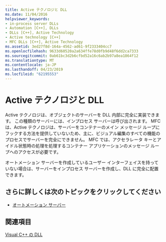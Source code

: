```yaml
---
title: Active テクノロジと DLL
ms.date: 11/04/2016
helpviewer_keywords:
- in-process server DLLs
- Automation [C++], DLLs
- DLLs [C++], Active Technology
- Active technology [C++]
- MFC DLLs [C++], Active Technology
ms.assetid: 3ed27f8d-164a-4562-ad61-9f2333404cc7
ms.openlocfilehash: 9633d60520a2a634ffe78d0fb9d48f6dd2ca7333
ms.sourcegitcommit: 0ab61bc3d2b6cfbd52a16c6ab2b97a8ea1864f12
ms.translationtype: MT
ms.contentlocale: ja-JP
ms.lasthandoff: 04/23/2019
ms.locfileid: "62195553"
---
```

# <a name="active-technology-and-dlls"></a>Active テクノロジと DLL

Active テクノロジは、オブジェクトのサーバーを DLL 内部に完全に実装できます。 この種類のサーバーには、インプロセス サーバーは呼び出されます。 MFC は、Active テクノロジは、サーバーをコンテナーのメイン メッセージ ループにフックする方法を提供していないため、主に、ビジュアル編集のすべての機能のプロセスでサーバーを完全にできません。 MFC では、アクセラレータ キーとアイドル状態時の処理を処理するコンテナー アプリケーションのメッセージ ループへのアクセスが必要です。

オートメーション サーバーを作成しているユーザー インターフェイスを持っていない場合は、サーバーをインプロセス サーバーを作成し、DLL に完全に配置できます。

## <a name="what-do-you-want-to-know-more-about"></a>さらに詳しくは次のトピックをクリックしてください

- [オートメーション サーバー](../mfc/automation-servers.md)

## <a name="see-also"></a>関連項目

[Visual C++ の DLL](dlls-in-visual-cpp.md)
